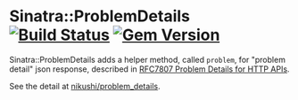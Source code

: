 # Sinatra::ProblemDetails [![Build Status](https://travis-ci.org/nikushi/problem_details.svg?branch=master)](https://travis-ci.org/nikushi/problem_details) [![Gem Version](https://badge.fury.io/rb/sinatra-problem_details.svg)](https://badge.fury.io/rb/sinatra-problem_details)

Sinatra::ProblemDetails adds a helper method, called `problem`, for "problem detail" json response,
described in [RFC7807 Problem Details for HTTP APIs](https://tools.ietf.org/html/rfc7807).

See the detail at [nikushi/problem_details](https://github.com/nikushi/problem_details).
